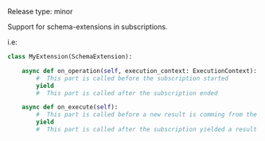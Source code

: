 Release type: minor

Support for schema-extensions in subscriptions.

i.e:
```python
class MyExtension(SchemaExtension):

    async def on_operation(self, execution_context: ExecutionContext):
        #  This part is called before the subscription started
        yield
        #  This part is called after the subscription ended

    async def on_execute(self):
        #  This part is called before a new result is comming from the subscription
        yield
        #  This part is called after the subscription yielded a result
```
